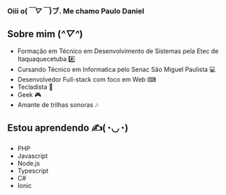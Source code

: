 ### Oiii o(*￣▽￣*)ブ. Me chamo Paulo Daniel 



## Sobre mim (*^▽^*)
- Formação em Técnico em Desenvolvimento de Sistemas pela Etec de Itaquaquecetuba #️⃣
- Cursando Técnico em Informatica pelo Senac São Miguel Paulista 💻
- Desenvolvedor Full-stack com foco em Web ⌨
- Tecladista 🎹
- Geek 🎮
- Amante de trilhas sonoras 🎶

## Estou aprendendo ✍(◔◡◔)
- PHP
- Javascript
- Node.js
- Typescript
- C#
- Ionic
